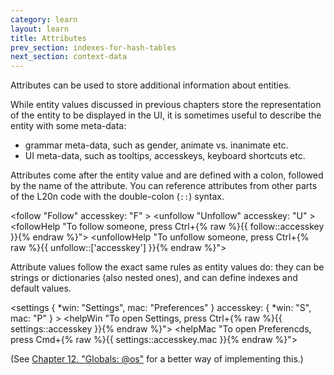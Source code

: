 ```yaml
---
category: learn
layout: learn
title: Attributes
prev_section: indexes-for-hash-tables
next_section: context-data
---
```


Attributes can be used to store additional information about entities.

While entity values discussed in previous chapters store the representation of the entity to be displayed in the UI, it is sometimes useful to describe the entity with some meta-data:
 - grammar meta-data, such as gender, animate vs. inanimate etc.
 - UI meta-data, such as tooltips, accesskeys, keyboard shortcuts etc.

Attributes come after the entity value and are defined with a colon, followed by the name of the attribute.  You can reference attributes from other parts of the L20n code with the double-colon (`::`) syntax.

<div class="editor sourceEditor height15"
  id="sourceEditor1"
  data-source="sourceEditor1"
  data-output="output1"
>&lt;follow "Follow"
 accesskey: "F"
&gt;
&lt;unfollow "Unfollow"
 accesskey: "U"
&gt;
&lt;followHelp "To follow someone, press Ctrl+{% raw %}{{ follow::accesskey }}{% endraw %}"&gt;
&lt;unfollowHelp "To unfollow someone, press Ctrl+{% raw %}{{ unfollow::['accesskey'] }}{% endraw %}"&gt;
</div>
<dl id="output1">
</dl>

Attribute values follow the exact same rules as entity values do:  they can be strings or dictionaries (also nested ones), and can define indexes and default values.

<div class="editor sourceEditor height25"
  id="sourceEditor2"
  data-source="sourceEditor2"
  data-output="output2"
>&lt;settings {
 *win: "Settings",
  mac: "Preferences"
 }
 accesskey: {
  *win: "S",
   mac: "P"
 }
&gt;
&lt;helpWin "To open Settings, press Ctrl+{% raw %}{{ settings::accesskey }}{% endraw %}"&gt;
&lt;helpMac "To open Preferencds, press Cmd+{% raw %}{{ settings::accesskey.mac }}{% endraw %}"&gt;
</div>
<dl id="output2">
</dl>

(See <a href="{% post_url 2012-07-12-globals-os %}">Chapter 12. "Globals: @os"</a> for a better way of implementing this.)
